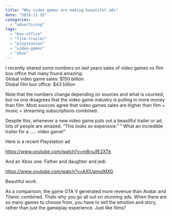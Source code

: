 ```yaml
---
title: "Why video games are making beautiful ads"
date: "2019-11-15"
categories: 
  - "advertising"
tags: 
  - "box-office"
  - "film-trailer"
  - "playstation"
  - "video-games"
  - "xbox"
---
```


I recently shared some numbers on last years sales of video games vs film box office that many found amazing:  
Global video game sales: $150 billion  
Global film box office: $43 billion

Note that the numbers change depending on sources and what is counted, but no one disagrees that the video game industry is pulling in more money than film. Most sources agree that video games sales are higher than film + music + streaming subscriptions combined.

Despite this, whenever a new video game puts out a beautiful trailer or ad, lots of people are amazed. “This looks so expensive.” “ What an incredible trailer for a ….. video game!”

Here is a recent Playstation ad

https://www.youtube.com/watch?v=m8ryJfE2XTk

And an Xbox one. Father and daughter and jedi.

https://www.youtube.com/watch?v=AXIUamojMX0

Beautiful work.

As a comparison, the game GTA V generated more revenue than Avatar and Titanic combined. Thats why you go all out on stunning ads. When there are so many games to choose from, you have to sell the emotion and story, rather than just the gameplay experience. Just like films?
